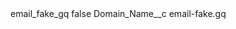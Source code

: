 <?xml version="1.0" encoding="UTF-8"?>
<CustomMetadata xmlns="http://soap.sforce.com/2006/04/metadata" xmlns:xsi="http://www.w3.org/2001/XMLSchema-instance" xmlns:xsd="http://www.w3.org/2001/XMLSchema">
    <label>email_fake_gq</label>
    <protected>false</protected>
    <values>
        <field>Domain_Name__c</field>
        <value xsi:type="xsd:string">email-fake.gq</value>
    </values>
</CustomMetadata>
